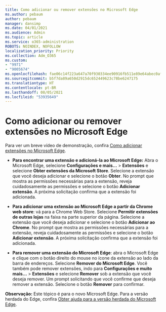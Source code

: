 ```yaml
---
title: Como adicionar ou remover extensões no Microsoft Edge
ms.author: pebaum
author: pebaum
manager: dansimp
ms.date: 04/01/2021
ms.audience: Admin
ms.topic: article
ms.service: o365-administration
ROBOTS: NOINDEX, NOFOLLOW
localization_priority: Priority
ms.collection: Adm_O365
ms.custom:
- "9971"
- "9005674"
ms.openlocfilehash: fae06c14f223a647a70f930334ee90916fb511e89e64abec0af830289c5f3f1b
ms.sourcegitcommit: b5f7da89a650d2915dc652449623c78be6247175
ms.translationtype: HT
ms.contentlocale: pt-BR
ms.lasthandoff: 08/05/2021
ms.locfileid: "53935649"
---
```

# <a name="how-to-add-or-remove-extensions-in-microsoft-edge"></a>Como adicionar ou remover extensões no Microsoft Edge

Para ver um breve vídeo de demonstração, confira [Como adicionar extensões no Microsoft Edge](https://support.microsoft.com/help/4027935/windows-10-add-or-remove-browser-extensions).

- **Para encontrar uma extensão e adicioná-la ao Microsoft Edge:** Abra o Microsoft Edge, selecione **Configurações e mais...** > **Extensões** e selecione **Obter extensões da Microsoft Store**. Selecione a extensão que você deseja adicionar e selecione o botão **Obter**. No prompt que mostra as permissões necessárias para a extensão, reveja cuidadosamente as permissões e selecione o botão **Adicionar extensão**. A próxima solicitação confirma que a extensão foi adicionada.

- **Para adicionar uma extensão ao Microsoft Edge a partir da Chrome web store**: vá para a Chrome Web Store. Selecione **Permitir extensões de outras lojas** na faixa na parte superior da página. Selecione a extensão que você deseja adicionar e selecione o botão **Adicionar ao Chrome**. No prompt que mostra as permissões necessárias para a extensão, reveja cuidadosamente as permissões e selecione o botão **Adicionar extensão**. A próxima solicitação confirma que a extensão foi adicionada.

- **Para remover uma extensão do Microsoft Edge**: abra o Microsoft Edge e clique com o botão direito do mouse no ícone da extensão ao lado da barra de endereços. Selecione **Remover do Microsoft Edge**. Você também pode remover extensões, indo para **Configurações e muito mais...** > **Extensões** e selecione **Remover** sob a extensão que você deseja remover. Um prompt solicitando que você confirme que deseja remover a extensão. Selecione o botão **Remover** para confirmar.

**Observação:** Este tópico é para o novo Microsoft Edge. Para a versão herdada do Edge, confira [Obter ajuda para a versão herdada do Microsoft Edge](https://support.microsoft.com/hub/4522743/microsoft-edge-help).